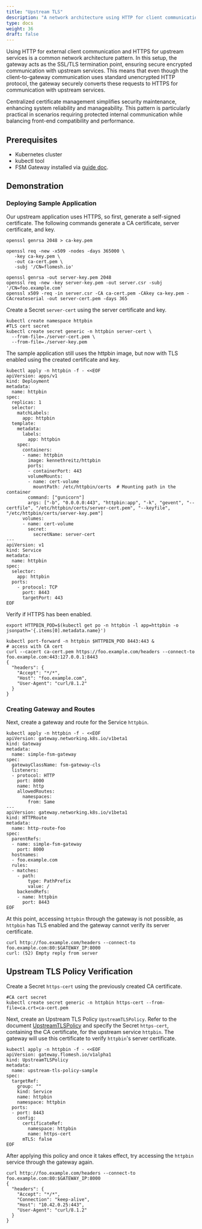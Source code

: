 ```yaml
---
title: "Upstream TLS"
description: "A network architecture using HTTP for client communication and HTTPS upstream, featuring SSL/TLS termination at the gateway and centralized certificate management for enhanced security."
type: docs
weight: 36
draft: false
---
```


Using HTTP for external client communication and HTTPS for upstream services is a common network architecture pattern. In this setup, the gateway acts as the SSL/TLS termination point, ensuring secure encrypted communication with upstream services. This means that even though the client-to-gateway communication uses standard unencrypted HTTP protocol, the gateway securely converts these requests to HTTPS for communication with upstream services.

Centralized certificate management simplifies security maintenance, enhancing system reliability and manageability. This pattern is particularly practical in scenarios requiring protected internal communication while balancing front-end compatibility and performance.

## Prerequisites

- Kubernetes cluster
- kubectl tool
- FSM Gateway installed via [guide doc](/guides/traffic_management/ingress/fsm_gateway/installation).

## Demonstration

### Deploying Sample Application

Our upstream application uses HTTPS, so first, generate a self-signed certificate. The following commands generate a CA certificate, server certificate, and key.

```shell
openssl genrsa 2048 > ca-key.pem

openssl req -new -x509 -nodes -days 365000 \
   -key ca-key.pem \
   -out ca-cert.pem \
   -subj '/CN=flomesh.io'

openssl genrsa -out server-key.pem 2048
openssl req -new -key server-key.pem -out server.csr -subj '/CN=foo.example.com'
openssl x509 -req -in server.csr -CA ca-cert.pem -CAkey ca-key.pem -CAcreateserial -out server-cert.pem -days 365
```

Create a Secret `server-cert` using the server certificate and key.

```shell
kubectl create namespace httpbin
#TLS cert secret
kubectl create secret generic -n httpbin server-cert \
  --from-file=./server-cert.pem \
  --from-file=./server-key.pem

```

The sample application still uses the httpbin image, but now with TLS enabled using the created certificate and key.

```shell
kubectl apply -n httpbin -f - <<EOF
apiVersion: apps/v1
kind: Deployment
metadata:
  name: httpbin
spec:
  replicas: 1
  selector:
    matchLabels:
      app: httpbin
  template:
    metadata:
      labels:
        app: httpbin
    spec:
      containers:
      - name: httpbin
        image: kennethreitz/httpbin
        ports:
        - containerPort: 443
        volumeMounts:
        - name: cert-volume
          mountPath: /etc/httpbin/certs  # Mounting path in the container
        command: ["gunicorn"]
        args: ["-b", "0.0.0.0:443", "httpbin:app", "-k", "gevent", "--certfile", "/etc/httpbin/certs/server-cert.pem", "--keyfile", "/etc/httpbin/certs/server-key.pem"]
      volumes:
      - name: cert-volume
        secret:
          secretName: server-cert
---
apiVersion: v1
kind: Service
metadata:
  name: httpbin
spec:
  selector:
    app: httpbin
  ports:
    - protocol: TCP
      port: 8443
      targetPort: 443
EOF
```

Verify if HTTPS has been enabled.

```shell
export HTTPBIN_POD=$(kubectl get po -n httpbin -l app=httpbin -o jsonpath='{.items[0].metadata.name}')

kubectl port-forward -n httpbin $HTTPBIN_POD 8443:443 &
# access with CA cert
curl --cacert ca-cert.pem https://foo.example.com/headers --connect-to foo.example.com:443:127.0.0.1:8443
{
  "headers": {
    "Accept": "*/*",
    "Host": "foo.example.com",
    "User-Agent": "curl/8.1.2"
  }
}
```

### Creating Gateway and Routes

Next, create a gateway and route for the Service `httpbin`.

```shell
kubectl apply -n httpbin -f - <<EOF
apiVersion: gateway.networking.k8s.io/v1beta1
kind: Gateway
metadata:
  name: simple-fsm-gateway
spec:
  gatewayClassName: fsm-gateway-cls
  listeners:
  - protocol: HTTP
    port: 8000
    name: http
    allowedRoutes:
      namespaces:
        from: Same
---
apiVersion: gateway.networking.k8s.io/v1beta1
kind: HTTPRoute
metadata:
  name: http-route-foo
spec:
  parentRefs:
  - name: simple-fsm-gateway
    port: 8000
  hostnames:
  - foo.example.com
  rules:
  - matches:
    - path:
        type: PathPrefix
        value: /
    backendRefs:
    - name: httpbin
      port: 8443
EOF
```

At this point, accessing `httpbin` through the gateway is not possible, as `httpbin` has TLS enabled and the gateway cannot verify its server certificate.

```shell
curl http://foo.example.com/headers --connect-to foo.example.com:80:$GATEWAY_IP:8000
curl: (52) Empty reply from server
```

## Upstream TLS Policy Verification

Create a Secret `https-cert` using the previously created CA certificate.

```shell
#CA cert secret
kubectl create secret generic -n httpbin https-cert --from-file=ca.crt=ca-cert.pem
```

Next, create an Upstream TLS Policy `UpstreamTLSPolicy`. Refer to the document [UpstreamTLSPolicy](/api_reference/policyattachment/v1alpha1/#gateway.flomesh.io/v1alpha1.UpstreamTLSPolicy) and specify the Secret `https-cert`, containing the CA certificate, for the upstream service `httpbin`. The gateway will use this certificate to verify `httpbin`'s server certificate.

```shell
kubectl apply -n httpbin -f - <<EOF
apiVersion: gateway.flomesh.io/v1alpha1
kind: UpstreamTLSPolicy
metadata:
  name: upstream-tls-policy-sample
spec:
  targetRef:
    group: ""
    kind: Service
    name: httpbin
    namespace: httpbin
  ports:
  - port: 8443
    config:
      certificateRef:
        namespace: httpbin
        name: https-cert
      mTLS: false
EOF
```

After applying this policy and once it takes effect, try accessing the `httpbin` service through the gateway again.

```shell
curl http://foo.example.com/headers --connect-to foo.example.com:80:$GATEWAY_IP:8000
{
  "headers": {
    "Accept": "*/*",
    "Connection": "keep-alive",
    "Host": "10.42.0.25:443",
    "User-Agent": "curl/8.1.2"
  }
}
```
